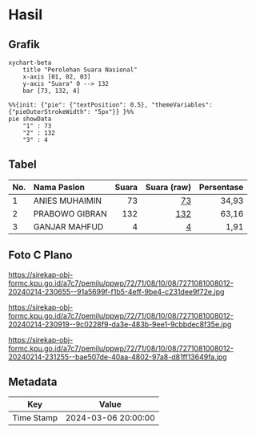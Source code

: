 # Hasil

## Grafik

```mermaid
xychart-beta
    title "Perolehan Suara Nasional"
    x-axis [01, 02, 03]
    y-axis "Suara" 0 --> 132
    bar [73, 132, 4]
```

```mermaid
%%{init: {"pie": {"textPosition": 0.5}, "themeVariables": {"pieOuterStrokeWidth": "5px"}} }%%
pie showData
    "1" : 73
    "2" : 132
    "3" : 4
```

## Tabel

| No. | Nama Paslon    | Suara | Suara (raw) | Persentase |
|:--- |:-------------- | -----:| -----------:| ----------:|
| 1   | ANIES MUHAIMIN | 73    | [73][p-1]   | 34,93      |
| 2   | PRABOWO GIBRAN | 132   | [132][p-2]  | 63,16      |
| 3   | GANJAR MAHFUD  | 4     | [4][p-3]    | 1,91       |


[p-1]: https://github.com/gigit-pemilu/pemilu-2024/blob/main/pilpres/hitung-suara/sub/72-sulawesi-tengah/sub/71-kota-palu/sub/08-mantikulore/sub/1008-talise-valangguni/sub/012-tps/sub/paslon-1.txt
[p-2]: https://github.com/gigit-pemilu/pemilu-2024/blob/main/pilpres/hitung-suara/sub/72-sulawesi-tengah/sub/71-kota-palu/sub/08-mantikulore/sub/1008-talise-valangguni/sub/012-tps/sub/paslon-2.txt
[p-3]: https://github.com/gigit-pemilu/pemilu-2024/blob/main/pilpres/hitung-suara/sub/72-sulawesi-tengah/sub/71-kota-palu/sub/08-mantikulore/sub/1008-talise-valangguni/sub/012-tps/sub/paslon-3.txt

## Foto C Plano

https://sirekap-obj-formc.kpu.go.id/a7c7/pemilu/ppwp/72/71/08/10/08/7271081008012-20240214-230655--91a5699f-f1b5-4eff-9be4-c231dee9f72e.jpg

https://sirekap-obj-formc.kpu.go.id/a7c7/pemilu/ppwp/72/71/08/10/08/7271081008012-20240214-230919--9c0228f9-da3e-483b-9ee1-9cbbdec8f35e.jpg

https://sirekap-obj-formc.kpu.go.id/a7c7/pemilu/ppwp/72/71/08/10/08/7271081008012-20240214-231255--bae507de-40aa-4802-97a8-d81ff13649fa.jpg


## Metadata

| Key        | Value               |
| ---------- | ------------------- |
| Time Stamp | 2024-03-06 20:00:00 |



